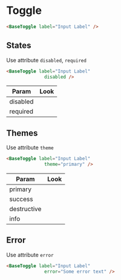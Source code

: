 # Toggle

<div class="mt-4">
    <base-toggle label="Input Label"></base-toggle>
</div>

```html
<BaseToggle label="Input Label" />
```

<div class="h-12"></div>

## States

Use attribute `disabled`, `required`

```html
<BaseToggle label="Input Label"
              disabled />
```

| Param    | Look                                                                      |
| -------- | ------------------------------------------------------------------------- |
| disabled | <base-toggle class="w-40" disabled label="Input Label"></base-toggle> |
| required | <base-toggle class="w-40" required label="Input Label"></base-toggle> |

<div class="h-12"></div>

## Themes

Use attribute `theme`

```html
<BaseToggle label="Input Label"
              theme="primary" />
```

| Param       | Look                                                                             |
| ----------- | -------------------------------------------------------------------------------- |
| primary     | <base-toggle class="w-40" theme="primary" label="Input Label"></base-toggle>     |
| success     | <base-toggle class="w-40" theme="success" label="Input Label"></base-toggle>     |
| destructive | <base-toggle class="w-40" theme="destructive" label="Input Label"></base-toggle> |
| info        | <base-toggle class="w-40" theme="info" label="Input Label"></base-toggle>        |

<div class="h-12"></div>

## Error

Use attribute `error`

<div class="mt-4">
    <base-toggle error="Some error text" label="Input Label"></base-toggle>
</div>

```html
<BaseToggle label="Input Label"
              error="Some error text" />
```
